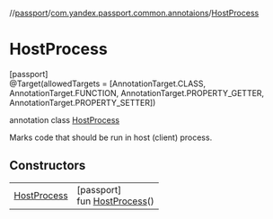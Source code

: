 //[passport](../../../index.md)/[com.yandex.passport.common.annotaions](../index.md)/[HostProcess](index.md)

# HostProcess

[passport]\
@Target(allowedTargets = [AnnotationTarget.CLASS, AnnotationTarget.FUNCTION, AnnotationTarget.PROPERTY_GETTER, AnnotationTarget.PROPERTY_SETTER])

annotation class [HostProcess](index.md)

Marks code that should be run in host (client) process.

## Constructors

| | |
|---|---|
| [HostProcess](-host-process.md) | [passport]<br>fun [HostProcess](-host-process.md)() |
